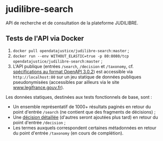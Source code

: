 # judilibre-search
API de recherche et de consultation de la plateforme JUDILIBRE.

## Tests de l'API via Docker

1. `docker pull opendatajustice/judilibre-search:master` ;
2. `docker run --env WITHOUT_ELASTIC=true -p 80:8080/tcp opendatajustice/judilibre-search:master` ;
3. L'API publique (entrées `/search`, `/decision` et `/taxonomy`, cf. [spécifications au format OpenAPI 3.0.2](src/data/JUDILIBRE-public.json)) est accessible via `http://localhost:80` sur un jeu statique de données publiques pseudonymisées (accessibles par ailleurs via le site www.legifrance.gouv.fr).

Les données statiques, destinées aux tests fonctionnels de base, sont :
* Un ensemble représentatif de 1000+ résultats paginés en retour du point d'entrée `/search` (ne contient que des fragments de décisions) ;
* Une [décision détaillée](https://www.legifrance.gouv.fr/juri/id/JURITEXT000042619658?tab_selection=all&searchField=ALL&query=19-60.222&searchType=ALL&typePagination=DEFAULT&pageSize=10&page=1&tab_selection=all) (d'autres seront ajoutées plus tard) en retour du point d'entrée `/decision` ;
* Les termes auxquels correspondent certaines métadonnées en retour du point d'entrée `/taxonomy` (en cours de complétion).
